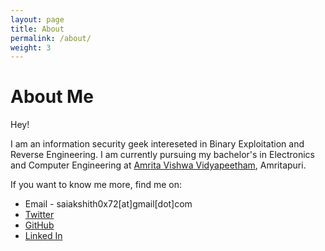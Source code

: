 ```yaml
---
layout: page
title: About
permalink: /about/
weight: 3
---
```


# **About Me**

Hey!

I am an information security geek intereseted in Binary Exploitation and Reverse Engineering. I am currently pursuing my bachelor's in Electronics and Computer Engineering at [Amrita Vishwa Vidyapeetham](https://amrita.edu/campus/amritapuri/), Amritapuri.

If you want to know me more, find me on:
- Email - saiakshith0x72[at]gmail[dot]com
- [Twitter](https://twitter.com/gilf0ile)
- [GitHub](https://github.com/gilf0ile)
- [Linked In](https://linkedin.com/in/sai-akshith-naeeni)

<!--- Commented

<div class="row">
{% include about/skills.html title="Programming Skills" source=site.data.programming-skills %}
{% include about/skills.html title="Other Skills" source=site.data.other-skills %}
</div>

<div class="row">
{% include about/timeline.html %}
</div>

--->
